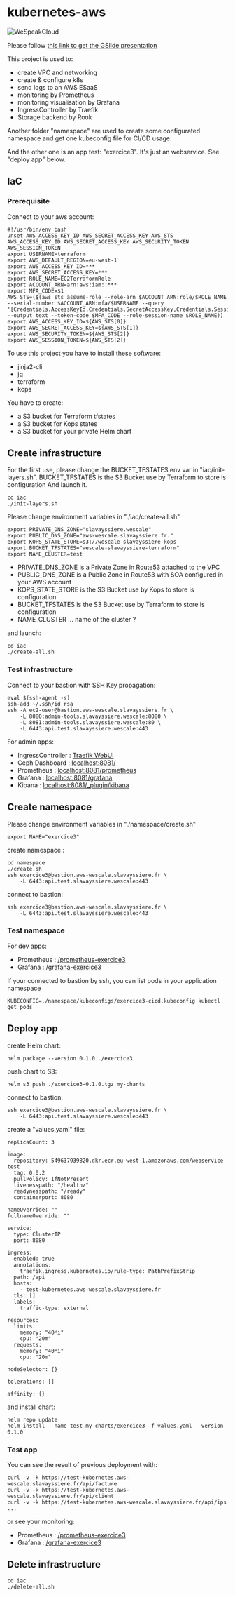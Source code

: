 # kubernetes-aws

![WeSpeakCloud](img/we-speak-cloud.png)

Please follow [this link to get the GSlide presentation](https://docs.google.com/presentation/d/1OXszkkreG-KIBo6xvoajKMrP99eeht20EoJpphiBQPc/edit?usp=sharing)

This project is used to:

- create VPC and networking
- create & configure k8s
- send logs to an AWS ESaaS
- monitoring by Prometheus
- monitoring visualisation by Grafana
- IngressController by Traefik
- Storage backend by Rook

Another folder "namespace" are used to create some configurated namespace and get one kubeconfig file for CI/CD usage.

And the other one is an app test: "exercice3". It's just an webservice. See "deploy app" below.

## IaC

### Prerequisite

Connect to your aws account:

```language-bash
#!/usr/bin/env bash
unset AWS_ACCESS_KEY_ID AWS_SECRET_ACCESS_KEY AWS_STS AWS_ACCESS_KEY_ID AWS_SECRET_ACCESS_KEY AWS_SECURITY_TOKEN AWS_SESSION_TOKEN
export USERNAME=terraform
export AWS_DEFAULT_REGION=eu-west-1
export AWS_ACCESS_KEY_ID=***
export AWS_SECRET_ACCESS_KEY=***
export ROLE_NAME=EC2TerraformRole
export ACCOUNT_ARN=arn:aws:iam::***
export MFA_CODE=$1
AWS_STS=($(aws sts assume-role --role-arn $ACCOUNT_ARN:role/$ROLE_NAME --serial-number $ACCOUNT_ARN:mfa/$USERNAME --query '[Credentials.AccessKeyId,Credentials.SecretAccessKey,Credentials.SessionToken,Credentials.Expiration]' --output text --token-code $MFA_CODE --role-session-name $ROLE_NAME))
export AWS_ACCESS_KEY_ID=${AWS_STS[0]}
export AWS_SECRET_ACCESS_KEY=${AWS_STS[1]}
export AWS_SECURITY_TOKEN=${AWS_STS[2]}
export AWS_SESSION_TOKEN=${AWS_STS[2]}
```

To use this project you have to install these software:

- jinja2-cli
- jq
- terraform
- kops

You have to create:

- a S3 bucket for Terraform tfstates
- a S3 bucket for Kops states
- a S3 bucket for your private Helm chart

## Create infrastructure

For the first use, please change the BUCKET_TFSTATES env var in "iac/init-layers.sh".
BUCKET_TFSTATES is the S3 Bucket use by Terraform to store is configuration
And launch it.

```language-bash
cd iac
./init-layers.sh
```

Please change environment variables in "./iac/create-all.sh"

```language-yaml
export PRIVATE_DNS_ZONE="slavayssiere.wescale"
export PUBLIC_DNS_ZONE="aws-wescale.slavayssiere.fr."
export KOPS_STATE_STORE=s3://wescale-slavayssiere-kops
export BUCKET_TFSTATES="wescale-slavayssiere-terraform"
export NAME_CLUSTER=test
```

- PRIVATE_DNS_ZONE is a Private Zone in Route53 attached to the VPC
- PUBLIC_DNS_ZONE is a Public Zone in Route53 with SOA configured in your AWS account
- KOPS_STATE_STORE is the S3 Bucket use by Kops to store is configuration
- BUCKET_TFSTATES is the S3 Bucket use by Terraform to store is configuration
- NAME_CLUSTER ... name of the cluster ?

and launch:

```language-bash
cd iac
./create-all.sh
```

### Test infrastructure

Connect to your bastion with SSH Key propagation:

```language-bash
eval $(ssh-agent -s)
ssh-add ~/.ssh/id_rsa
ssh -A ec2-user@bastion.aws-wescale.slavayssiere.fr \
    -L 8080:admin-tools.slavayssiere.wescale:8080 \
    -L 8081:admin-tools.slavayssiere.wescale:80 \
    -L 6443:api.test.slavayssiere.wescale:443
```

For admin apps:

- IngressController : [Traefik WebUI](http://localhost:8080)
- Ceph Dashboard : [localhost:8081/](http://localhost:8081/)
- Prometheus : [localhost:8081/prometheus](http://localhost:8081/prometheus)
- Grafana : [localhost:8081/grafana](http://localhost:8081/grafana)
- Kibana : [localhost:8081/_plugin/kibana](http://localhost:8081/_plugin/kibana)

## Create namespace

Please change environment variables in "./namespace/create.sh"

```language-yaml
export NAME="exercice3"
```

create namespace :

```language-bash
cd namespace
./create.sh
ssh exercice3@bastion.aws-wescale.slavayssiere.fr \
    -L 6443:api.test.slavayssiere.wescale:443
```

connect to bastion:

```language-bash
ssh exercice3@bastion.aws-wescale.slavayssiere.fr \
    -L 6443:api.test.slavayssiere.wescale:443
```

### Test namespace

For dev apps:

- Prometheus : [/prometheus-exercice3](https://test-kubernetes.aws-wescale.slavayssiere.fr/prometheus-exercice3)
- Grafana : [/grafana-exercice3](https://test-kubernetes.aws-wescale.slavayssiere.fr/grafana-exercice3)

If your connected to bastion by ssh, you can list pods in your application namespace

```language-bash
KUBECONFIG=./namespace/kubeconfigs/exercice3-cicd.kubeconfig kubectl get pods
```

## Deploy app

create Helm chart:

```language-bash
helm package --version 0.1.0 ./exercice3
```

push chart to S3:

```language-bash
helm s3 push ./exercice3-0.1.0.tgz my-charts
```

connect to bastion:

```language-bash
ssh exercice3@bastion.aws-wescale.slavayssiere.fr \
    -L 6443:api.test.slavayssiere.wescale:443
```

create a "values.yaml" file:

```language-yaml
replicaCount: 3

image:
  repository: 549637939820.dkr.ecr.eu-west-1.amazonaws.com/webservice-test
  tag: 0.0.2
  pullPolicy: IfNotPresent
  livenesspath: "/healthz"
  readynesspath: "/ready"
  containerport: 8080

nameOverride: ""
fullnameOverride: ""

service:
  type: ClusterIP
  port: 8080

ingress:
  enabled: true
  annotations:
    traefik.ingress.kubernetes.io/rule-type: PathPrefixStrip
  path: /api
  hosts:
    - test-kubernetes.aws-wescale.slavayssiere.fr
  tls: []
  labels:
    traffic-type: external

resources:
  limits:
    memory: "40Mi"
    cpu: "20m"
  requests:
    memory: "40Mi"
    cpu: "20m"

nodeSelector: {}

tolerations: []

affinity: {}
```

and install chart:

```language-bash
helm repo update
helm install --name test my-charts/exercice3 -f values.yaml --version 0.1.0
```

### Test app

You can see the result of previous deployment with:

```language-bash
curl -v -k https://test-kubernetes.aws-wescale.slavayssiere.fr/api/facture
curl -v -k https://test-kubernetes.aws-wescale.slavayssiere.fr/api/client
curl -v -k https://test-kubernetes.aws-wescale.slavayssiere.fr/api/ips
...
```

or see your monitoring:

- Prometheus : [/prometheus-exercice3](https://test-kubernetes.aws-wescale.slavayssiere.fr/prometheus-exercice3)
- Grafana : [/grafana-exercice3](https://test-kubernetes.aws-wescale.slavayssiere.fr/grafana-exercice3)

## Delete infrastructure

```language-bash
cd iac
./delete-all.sh
```
